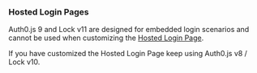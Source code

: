 ### Hosted Login Pages

Auth0.js 9 and Lock v11 are designed for embedded login scenarios and cannot be used when customizing the [Hosted Login Page](/hosted-pages/login).

If you have customized the Hosted Login Page keep using Auth0.js v8 / Lock v10. 

